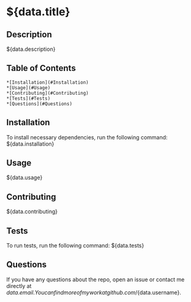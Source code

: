 # ${data.title}

  ## Description
  ${data.description}

  ## Table of Contents
    *[Installation](#Installation)
    *[Usage](#Usage)
    *[Contributing](#Contributing)
    *[Tests](#Tests)
    *[Questions](#Questions)

  ## Installation
  To install necessary dependencies, run the following command:
  ${data.installation}

  ## Usage
  ${data.usage}

  ## Contributing
  ${data.contributing}

  ## Tests
  To run tests, run the following command: 
  ${data.tests}

  ## Questions
  If you have any questions about the repo, open an issue or contact me directly at ${data.email}.
  You can find more of my work at github.com/${data.username}.